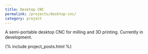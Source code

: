 ```yaml
---
title: Desktop CNC
permalink: /projects/desktop-cnc/
category: project
---
```


A semi-portable desktop CNC for milling and 3D printing. Currently in development.

{% include project_posts.html %}
